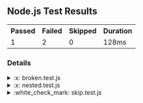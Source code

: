 <h2>Node.js Test Results</h2>
<table><tr><th>Passed</th><th>Failed</th><th>Skipped</th><th>Duration</th></tr><tr><td>1</td><td>2</td><td>0</td><td>128ms</td></tr></table>
<h3>Details</h3>
<details>
  <summary>:x: broken.test.js</summary>
  <blockquote>
    <details>
  <summary>:x: calls a nonexistent method</summary>
  <blockquote>
    nonexistentMethod is not defined

Stack:
```
    at Object.<anonymous> (file:///Users/user/nearform/node-test-github-reporter/test/resources/sample-tests/broken.test.js:5:3)
    at ItTest.runInAsyncScope (node:async_hooks:203:9)
    at ItTest.run (node:internal/test_runner/test:549:25)
    at ItTest.start (node:internal/test_runner/test:465:17)
    at run (node:internal/test_runner/harness:180:15)
    at cb (node:internal/test_runner/harness:185:5)
    at file:///Users/user/nearform/node-test-github-reporter/test/resources/sample-tests/broken.test.js:3:1
    at ModuleJob.run (node:internal/modules/esm/module_job:193:25)
```

  </blockquote>
</details>
  </blockquote>
</details>
<details>
  <summary>:x: nested.test.js</summary>
  <blockquote>
    <details>
  <summary>:x: module</summary>
  <blockquote>
    <details>
  <summary>:x: function</summary>
  <blockquote>
    <details>
  <summary>:x: behavior</summary>
  <blockquote>
    <details>
  <summary>:white_check_mark: asserts 1 === 1</summary>
  <blockquote>
    Test passed
  </blockquote>
</details>
<details>
  <summary>:x: fails</summary>
  <blockquote>
    Expected values to be strictly equal:

1 !== 2


Stack:
```
    at Object.<anonymous> (file:///Users/user/nearform/node-test-github-reporter/test/resources/sample-tests/nested.test.js:12:16)
    at ItTest.runInAsyncScope (node:async_hooks:203:9)
    at ItTest.run (node:internal/test_runner/test:549:25)
    at Suite.processPendingSubtests (node:internal/test_runner/test:304:27)
    at ItTest.postRun (node:internal/test_runner/test:634:19)
    at ItTest.run (node:internal/test_runner/test:577:10)
    at async Promise.all (index 0)
    at async Suite.run (node:internal/test_runner/test:805:7)
    at async Promise.all (index 0)
    at async Suite.run (node:internal/test_runner/test:805:7)
```

  </blockquote>
</details>
  </blockquote>
</details>
  </blockquote>
</details>
  </blockquote>
</details>
  </blockquote>
</details>
<details>
  <summary>:white_check_mark: skip.test.js</summary>
  <blockquote>
    <details>
  <summary>:white_check_mark: behavior</summary>
  <blockquote>
    <details>
  <summary>:leftwards_arrow_with_hook: skipped test</summary>
  <blockquote>
    Test skipped
  </blockquote>
</details>
  </blockquote>
</details>
  </blockquote>
</details>
